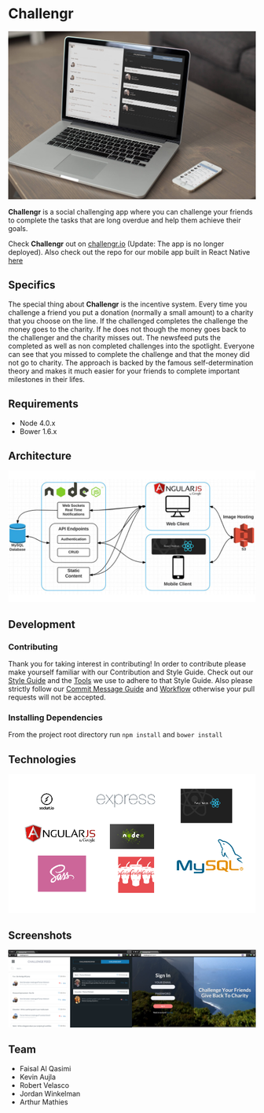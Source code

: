 # Challengr
  ![](screenshots/challengrMobileSM.jpg)

  **Challengr** is a social challenging app where you can challenge your friends to complete the tasks that are long overdue and help them achieve their goals.

  Check **Challengr** out on [challengr.io](http://challengr.io) (Update: The app is no longer deployed). Also check out the repo for our mobile app built in React Native [here](https://github.com/hacksquare/Challengr-Native)

## Specifics
  The special thing about **Challengr** is the incentive system. Every time you challenge a friend you put a donation (normally a small amount) to a charity that you choose on the line. If the challenged completes the challenge the money goes to the charity. If he does not though the money goes back to the challenger and the charity misses out. The newsfeed puts the completed as well as non completed challenges into the spotlight. Everyone can see that you missed to complete the challenge and that the money did not go to charity. The approach is backed by the famous self-determination theory and makes it much easier for your friends to complete important milestones in their lifes.

## Requirements
  - Node 4.0.x
  - Bower 1.6.x

## Architecture
  ![](screenshots/architecture.jpg)

## Development

### Contributing
  Thank you for taking interest in contributing! In order to contribute please make yourself familiar with our Contribution and Style Guide. Check out our [Style Guide](docs/STYLE-GUIDE.md) and the [Tools](docs/TOOLS.md) we use to adhere to that Style Guide. Also please strictly follow our [Commit Message Guide](docs/COMMIT-MESSAGES.md) and [Workflow](docs/GIT-WORKFLOW.md) otherwise your pull requests will not be accepted.

### Installing Dependencies
  From the project root directory run
    ```
    npm install
    ```
    and
    ```
    bower install
    ```

## Technologies
  ![](screenshots/techStack.png)

## Screenshots
  ![](screenshots/example.png)

## Team
  - Faisal Al Qasimi
  - Kevin Aujla
  - Robert Velasco
  - Jordan Winkelman
  - Arthur Mathies


